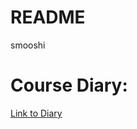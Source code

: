 README
================
smooshi

Course Diary:
=============

[Link to Diary](https://smooshi.github.io/IODS-project/)
